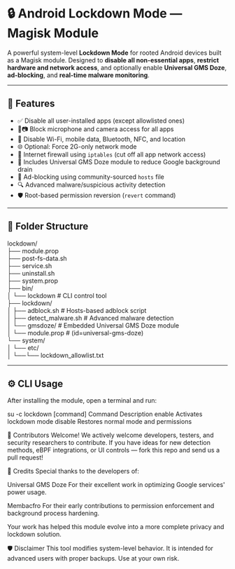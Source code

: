 # 🔒 Android Lockdown Mode — Magisk Module

A powerful system-level **Lockdown Mode** for rooted Android devices built as a Magisk module. Designed to **disable all non-essential apps**, **restrict hardware and network access**, and optionally enable **Universal GMS Doze**, **ad-blocking**, and **real-time malware monitoring**.

---

## 🚀 Features

- ✅ Disable all user-installed apps (except allowlisted ones)
- 🎤📷 Block microphone and camera access for all apps
- 📡 Disable Wi-Fi, mobile data, Bluetooth, NFC, and location
- 🌐 Optional: Force 2G-only network mode
- 🚫 Internet firewall using `iptables` (cut off all app network access)
- 🧠 Includes Universal GMS Doze module to reduce Google background drain
- 📛 Ad-blocking using community-sourced `hosts` file
- 🔍 Advanced malware/suspicious activity detection
- 🛡️ Root-based permission reversion (`revert` command)

---

## 📁 Folder Structure

lockdown/<br>
├── module.prop<br>
├── post-fs-data.sh<br>
├── service.sh<br>
├── uninstall.sh<br>
├── system.prop<br>
├── bin/<br>
│ └── lockdown # CLI control tool<br>
├── lockdown/<br>
│ ├── adblock.sh # Hosts-based adblock script<br>
│ ├── detect_malware.sh # Advanced malware detection<br>
│ └── gmsdoze/ # Embedded Universal GMS Doze module<br>
│ └── module.prop # (id=universal-gms-doze)<br>
└── system/<br>
│ └── etc/<br>
│ └──└── lockdown_allowlist.txt<br>


---

## ⚙️ CLI Usage

After installing the module, open a terminal and run:

su -c lockdown [command]
Command	        Description
enable	        Activates lockdown mode
disable        	Restores normal mode and permissions

🤝 Contributors Welcome!
We actively welcome developers, testers, and security researchers to contribute. If you have ideas for new detection methods, eBPF integrations, or UI controls — fork this repo and send us a pull request!

🙏 Credits
Special thanks to the developers of:

Universal GMS Doze
For their excellent work in optimizing Google services' power usage.

Membacfro
For their early contributions to permission enforcement and background process hardening.

Your work has helped this module evolve into a more complete privacy and lockdown solution.

🛡️ Disclaimer
This tool modifies system-level behavior. It is intended for advanced users with proper backups. Use at your own risk.
